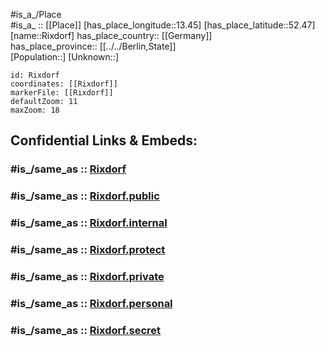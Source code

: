 ﻿---
confidential: public
isDeleted: false
location:
- 52.47
- 13.45
mapmarker: city
mapzoom:
- 7
- 12
SpocWebEntityId: 33744
tags:
- geo/City
type: City
---

#is_a_/Place  
#is_a_ :: [[Place]] 
[has_place_longitude::13.45] 
[has_place_latitude::52.47] 
[name::Rixdorf] 
has_place_country:: [[Germany]]  
has_place_province:: [[../../Berlin,State]]  
[Population::] 
[Unknown::] 


```leaflet
id: Rixdorf
coordinates: [[Rixdorf]] 
markerFile: [[Rixdorf]] 
defaultZoom: 11 
maxZoom: 18
```


## Confidential Links & Embeds: 

### #is_/same_as :: [Rixdorf](Rixdorf.md) 

### #is_/same_as :: [Rixdorf.public](/_public/Earth/Continent/Europe/Europe~Central/Germany/Germany~West/State~Berlin/cities~Berlin/Rixdorf.public.md) 

### #is_/same_as :: [Rixdorf.internal](/_internal/Earth/Continent/Europe/Europe~Central/Germany/Germany~West/State~Berlin/cities~Berlin/Rixdorf.internal.md) 

### #is_/same_as :: [Rixdorf.protect](/_protect/Earth/Continent/Europe/Europe~Central/Germany/Germany~West/State~Berlin/cities~Berlin/Rixdorf.protect.md) 

### #is_/same_as :: [Rixdorf.private](/_private/Earth/Continent/Europe/Europe~Central/Germany/Germany~West/State~Berlin/cities~Berlin/Rixdorf.private.md) 

### #is_/same_as :: [Rixdorf.personal](/_personal/Earth/Continent/Europe/Europe~Central/Germany/Germany~West/State~Berlin/cities~Berlin/Rixdorf.personal.md) 

### #is_/same_as :: [Rixdorf.secret](/_secret/Earth/Continent/Europe/Europe~Central/Germany/Germany~West/State~Berlin/cities~Berlin/Rixdorf.secret.md)

